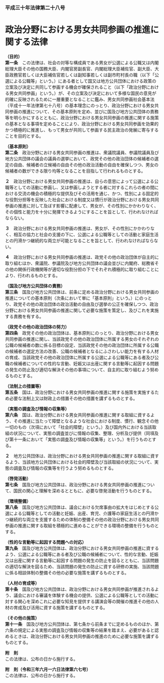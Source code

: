 ### 平成三十年法律第二十八号  
# 政治分野における男女共同参画の推進に関する法律  
  
**（目的）**  
**第一条**　この法律は、社会の対等な構成員である男女が公選による公職又は内閣総理大臣その他の国務大臣、内閣官房副長官、内閣総理大臣補佐官、副大臣、大臣政務官若しくは大臣補佐官若しくは副知事若しくは副市町村長の職（以下「公選による公職等」という。）にある者として国又は地方公共団体における政策の立案及び決定に共同して参画する機会が確保されること（以下「政治分野における男女共同参画」という。）が、その立案及び決定において多様な国民の意見が的確に反映されるために一層重要となることに鑑み、男女共同参画社会基本法（平成十一年法律第七十八号）の基本理念にのっとり、政治分野における男女共同参画の推進について、その基本原則を定め、並びに国及び地方公共団体の責務等を明らかにするとともに、政治分野における男女共同参画の推進に関する施策の基本となる事項を定めることにより、政治分野における男女共同参画を効果的かつ積極的に推進し、もって男女が共同して参画する民主政治の発展に寄与することを目的とする。  
  
**（基本原則）**  
**第二条**　政治分野における男女共同参画の推進は、衆議院議員、参議院議員及び地方公共団体の議会の議員の選挙において、政党その他の政治団体の候補者の選定の自由、候補者の立候補の自由その他の政治活動の自由を確保しつつ、男女の候補者の数ができる限り均等となることを目指して行われるものとする。  
  
**２**　政治分野における男女共同参画の推進は、自らの意思によって公選による公職等としての活動に参画し、又は参画しようとする者に対するこれらの者の間における交流の機会の積極的な提供及びその活用を通じ、かつ、性別による固定的な役割分担等を反映した社会における制度又は慣行が政治分野における男女共同参画の推進に対して及ぼす影響に配慮して、男女が、その性別にかかわりなく、その個性と能力を十分に発揮できるようにすることを旨として、行われなければならない。  
  
**３**　政治分野における男女共同参画の推進は、男女が、その性別にかかわりなく、相互の協力と社会の支援の下に、公選による公職等としての活動と家庭生活との円滑かつ継続的な両立が可能となることを旨として、行われなければならない。  
  
**４**　政治分野における男女共同参画の推進は、政党その他の政治団体が自主的に取り組むほか、衆議院、参議院及び地方公共団体の議会並びに内閣府、総務省その他の関係行政機関等が適切な役割分担の下でそれぞれ積極的に取り組むことにより、行われるものとする。  
  
**（国及び地方公共団体の責務）**  
**第三条**　国及び地方公共団体は、前条に定める政治分野における男女共同参画の推進についての基本原則（次条において単に「基本原則」という。）にのっとり、政党その他の政治団体の政治活動の自由及び選挙の公正を確保しつつ、政治分野における男女共同参画の推進に関して必要な施策を策定し、及びこれを実施する責務を有する。  
  
**（政党その他の政治団体の努力）**  
**第四条**　政党その他の政治団体は、基本原則にのっとり、政治分野における男女共同参画の推進に関し、当該政党その他の政治団体に所属する男女のそれぞれの公職の候補者の数に係る目標の設定、当該政党その他の政治団体に所属する公職の候補者の選定方法の改善、公職の候補者となるにふさわしい能力を有する人材の育成、当該政党その他の政治団体に所属する公選による公職等にある者及び公職の候補者についての性的な言動、妊娠又は出産に関する言動等に起因する問題の発生の防止及び適切な解決その他の事項について、自主的に取り組むよう努めるものとする。  
  
**（法制上の措置等）**  
**第五条**　国は、政治分野における男女共同参画の推進に関する施策を実施するため必要な法制上又は財政上の措置その他の措置を講ずるものとする。  
  
**（実態の調査及び情報の収集等）**  
**第六条**　国は、政治分野における男女共同参画の推進に関する取組に資するよう、その推進に当たって障壁となるような社会における制度、慣行、観念その他一切のもの（次項において「社会的障壁」という。）及び国内外における当該取組の状況について、実態の調査並びに情報の収集、整理、分析及び提供（同項及び第十一条において「実態の調査及び情報の収集等」という。）を行うものとする。  
  
**２**　地方公共団体は、政治分野における男女共同参画の推進に関する取組に資するよう、当該地方公共団体における社会的障壁及び当該取組の状況について、実態の調査及び情報の収集等を行うよう努めるものとする。  
  
**（啓発活動）**  
**第七条**　国及び地方公共団体は、政治分野における男女共同参画の推進について、国民の関心と理解を深めるとともに、必要な啓発活動を行うものとする。  
  
**（環境整備）**  
**第八条**　国及び地方公共団体は、議会における欠席事由の拡大をはじめとする公選による公職等としての活動と妊娠、出産、育児、介護等の家庭生活との円滑かつ継続的な両立を支援するための体制の整備その他の政治分野における男女共同参画の推進に関する取組を積極的に進めることができる環境の整備を行うものとする。  
  
**（性的な言動等に起因する問題への対応）**  
**第九条**　国及び地方公共団体は、政治分野における男女共同参画の推進に資するよう、公選による公職等にある者及び公職の候補者について、性的な言動、妊娠又は出産に関する言動等に起因する問題の発生の防止を図るとともに、当該問題の適切な解決を図るため、当該問題の発生の防止に資する研修の実施、当該問題に係る相談体制の整備その他の必要な施策を講ずるものとする。  
  
**（人材の育成等）**  
**第十条**　国及び地方公共団体は、政治分野における男女共同参画が推進されるよう、議会における審議を体験する機会の提供、公選による公職等としての活動に対する関心を深めこれに必要な知見を提供する講演会等の開催の推進その他の人材の育成及び活用に資する施策を講ずるものとする。  
  
**（その他の施策）**  
**第十一条**　国及び地方公共団体は、第七条から前条までに定めるもののほか、第六条の規定による実態の調査及び情報の収集等の結果を踏まえ、必要があると認めるときは、政治分野における男女共同参画の推進のために必要な施策を講ずるものとする。  
  
**附　則**  
この法律は、公布の日から施行する。  
  
**附　則（令和三年六月一六日法律第六七号）**  
この法律は、公布の日から施行する。  
  
